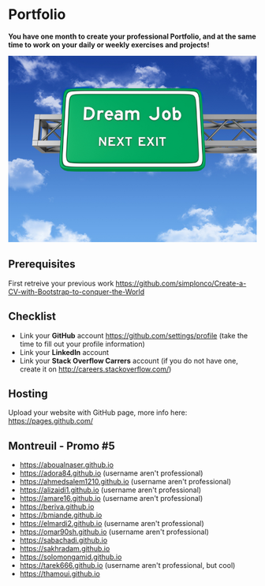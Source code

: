 # Portfolio

**You have one month to create your professional Portfolio, and at the same time to work on your daily or weekly exercises and projects!**

![Dream Job](Dream_job_next_exit.jpg)

## Prerequisites

First retreive your previous work
https://github.com/simplonco/Create-a-CV-with-Bootstrap-to-conquer-the-World

## Checklist

* Link your **GitHub** account https://github.com/settings/profile (take the time to fill out your profile information)
* Link your **LinkedIn** account
* Link your **Stack Overflow Carrers** account (if you do not have one, create it on http://careers.stackoverflow.com/)

## Hosting

Upload your website with GitHub page, more info here:
https://pages.github.com/

## Montreuil - Promo #5

* https://aboualnaser.github.io
* https://adora84.github.io (username aren't professional)
* https://ahmedsalem1210.github.io (username aren't professional)
* https://alizaidi1.github.io (username aren't professional)
* https://amare16.github.io (username aren't professional)
* https://beriva.github.io
* https://bmiande.github.io
* https://elmardi2.github.io (username aren't professional)
* https://omar90sh.github.io (username aren't professional)
* https://sabachadi.github.io
* https://sakhradam.github.io
* https://solomongamid.github.io
* https://tarek666.github.io (username aren't professional, but cool)
* https://thamoui.github.io
